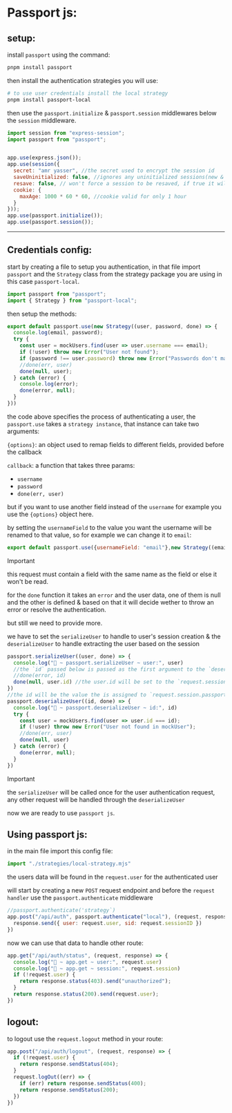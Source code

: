 # Passport js:

## setup:

install `passport` using the command:

```powershell
pnpm install passport
```

then install the authentication strategies you will use:

```powershell
# to use user credentials install the local strategy
pnpm install passport-local
```

then use the `passport.initialize` & `passport.session` middlewares below the `session` middleware.

```javascript
import session from "express-session";
import passport from "passport";


app.use(express.json());
app.use(session({
  secret: "amr yasser", //the secret used to encrypt the session id
  saveUninitialized: false, //ignores any uninitialized sessions(new & unmodified or rather users who are not logged in)
  resave: false, // won't force a session to be resaved, if true it will force a resave even if the session was never modified
  cookie: {
    maxAge: 1000 * 60 * 60, //cookie valid for only 1 hour
  }
}));
app.use(passport.initialize());
app.use(passport.session());
```

---

## Credentials config:

start by creating a file to setup you authentication, in that file import `passport` and the `Strategy` class from the strategy package you are using in this case `passport-local`.

```javascript
import passport from "passport";
import { Strategy } from "passport-local";
```

then setup the methods:

```javascript
export default passport.use(new Strategy((user, password, done) => {
  console.log(email, password);
  try {
    const user = mockUsers.find(user => user.username === email);
    if (!user) throw new Error("User not found");
    if (password !== user.password) throw new Error("Passwords don't match");
    //done(err, user)
    done(null, user);
  } catch (error) {
    console.log(error);
    done(error, null);
  }
})) 
```

the code above specifies the process of authenticating a user, the `passport.use` takes a `strategy instance`, that instance can take two arguments:

`{options}`: an object used to remap fields to different fields, provided before the callback

`callback`: a function that takes three params:
  - `username`
  - `password`
  - `done(err, user)`

but if you want to use another field instead of the `username` for example you use the `{options}` object here.

by setting the `usernameField` to the value you want the username will be renamed to that value, so for example we can change it to `email`:

```javascript
export default passport.use({usernameField: "email"},new Strategy((email, password, done) => {}))
```

> [!IMPORTANT]  
> this request must contain a field with the same name as the field or else it won't be read.

for the `done` function it takes an `error` and the user data, one of them is null and the other is defined & based on that it will decide wether to throw an error or resolve the authentication.

but still we need to provide more.

we have to set the `serializeUser` to handle to user's session creation & the `deserializeUser` to handle extracting the user based on the session

```javascript
passport.serializeUser((user, done) => {
  console.log("🚀 ~ passport.serializeUser ~ user:", user)
  //the `id` passed below is passed as the first argument to the `deserializeUser` method
  //done(error, id)
  done(null, user.id) //the user.id will be set to the `request.session.passport.user`
})
//the id will be the value the is assigned to `request.session.passport.user`
passport.deserializeUser((id, done) => {
  console.log("🚀 ~ passport.deserializeUser ~ id:", id)
  try {
    const user = mockUsers.find(user => user.id === id);
    if (!user) throw new Error("User not found in mockUser");
    //done(err, user)
    done(null, user)
  } catch (error) {
    done(error, null);
  }
})
```

> [!IMPORTANT]  
> the `serializeUser` will be called once for the user authentication request, any other request will be handled through the `deserializeUser`

now we are ready to use `passport js`.

## Using passport js:

in the main file import this config file:

```javascript
import "./strategies/local-strategy.mjs"
```

the users data will be found in the `request.user` for the authenticated  user

will start by creating a new `POST` request endpoint and before the `request handler` use the `passport.authenticate` middleware

```javascript
//passport.authenticate('strategy`)
app.post("/api/auth", passport.authenticate("local"), (request, response) => {
  response.send({ user: request.user, sid: request.sessionID })
})
```

now we can use that data to handle other route:

```javascript
app.get("/api/auth/status", (request, response) => {
  console.log("🚀 ~ app.get ~ user:", request.user)
  console.log("🚀 ~ app.get ~ session:", request.session)
  if (!request.user) {
    return response.status(403).send("unauthorized");
  }
  return response.status(200).send(request.user);
})
```

## logout:

to logout use the `request.logout` method in your route:

```javascript
app.post("/api/auth/logout", (request, response) => {
  if (!request.user) {
    return response.sendStatus(404);
  }
  request.logOut((err) => {
    if (err) return response.sendStatus(400);
    return response.sendStatus(200);
  })
})
```
